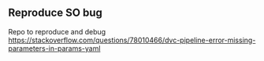 ## Reproduce SO bug
Repo to reproduce and debug https://stackoverflow.com/questions/78010466/dvc-pipeline-error-missing-parameters-in-params-yaml
